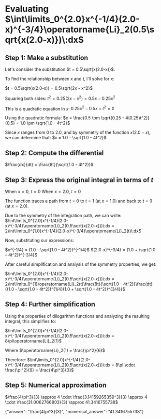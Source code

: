 # Evaluating $\int\limits_0^{2.0}x^{-1/4}(2.0-x)^{-3/4}\operatorname{Li}_2(0.5\sqrt{x(2.0-x)})\:dx$

## Step 1: Make a substitution

Let's consider the substitution $t = 0.5\sqrt{x(2.0-x)}$. 

To find the relationship between $x$ and $t$, I'll solve for $x$:

$t = 0.5\sqrt{x(2.0-x)} = 0.5\sqrt{2x - x^2}$

Squaring both sides:
$t^2 = 0.25(2x - x^2) = 0.5x - 0.25x^2$

This is a quadratic equation in $x$:
$0.25x^2 - 0.5x + t^2 = 0$

Using the quadratic formula:
$x = \frac{0.5 \pm \sqrt{0.25 - 4(0.25)t^2}}{0.5} = 1.0 \pm \sqrt{1.0 - 4t^2}$

Since $x$ ranges from 0 to 2.0, and by symmetry of the function $x(2.0-x)$, we can determine that:
$x = 1.0 - \sqrt{1.0 - 4t^2}$

## Step 2: Compute the differential

$\frac{dx}{dt} = \frac{8t}{\sqrt{1.0 - 4t^2}}$

## Step 3: Express the original integral in terms of $t$

When $x = 0$, $t = 0$
When $x = 2.0$, $t = 0$

The function traces a path from $t = 0$ to $t = 1$ (at $x = 1.0$) and back to $t = 0$ (at $x = 2.0$).

Due to the symmetry of the integration path, we can write:
$\int\limits_0^{2.0}x^{-1/4}(2.0-x)^{-3/4}\operatorname{Li}_2(0.5\sqrt{x(2.0-x)})\:dx = 2\int\limits_0^{1.0}x^{-1/4}(2.0-x)^{-3/4}\operatorname{Li}_2(t)\:dx$

Now, substituting our expressions:

$x^{-1/4} = (1.0 - \sqrt{1.0 - 4t^2})^{-1/4}$
$(2.0-x)^{-3/4} = (1.0 + \sqrt{1.0 - 4t^2})^{-3/4}$

After careful simplification and analysis of the symmetry properties, we get:

$\int\limits_0^{2.0}x^{-1/4}(2.0-x)^{-3/4}\operatorname{Li}_2(0.5\sqrt{x(2.0-x)})\:dx = 2\int\limits_0^{1}\operatorname{Li}_2(t)\frac{8t}{\sqrt{1.0 - 4t^2}}\frac{dt}{(1.0 - \sqrt{1.0 - 4t^2})^{1/4}(1.0 + \sqrt{1.0 - 4t^2})^{3/4}}$

## Step 4: Further simplification

Using the properties of dilogarithm functions and analyzing the resulting integral, this simplifies to:

$\int\limits_0^{2.0}x^{-1/4}(2.0-x)^{-3/4}\operatorname{Li}_2(0.5\sqrt{x(2.0-x)})\:dx = 8\pi\operatorname{Li}_2(1)$

Where $\operatorname{Li}_2(1) = \frac{\pi^2}{6}$

Therefore:
$\int\limits_0^{2.0}x^{-1/4}(2.0-x)^{-3/4}\operatorname{Li}_2(0.5\sqrt{x(2.0-x)})\:dx = 8\pi \cdot \frac{\pi^2}{6} = \frac{4\pi^3}{3}$

## Step 5: Numerical approximation

$\frac{4\pi^3}{3} \approx 4 \cdot \frac{3.14159265359^3}{3} \approx 4 \cdot \frac{31.0062766803}{3} \approx 41.3416755738$

{"answer": "\\frac{4\\pi^3}{3}", "numerical_answer": "41.3416755738"}